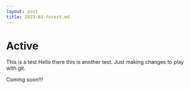 ```yaml
---
layout: post
title: 2023-03-forest.md
---
```


# Active

This is a test
Hello there this is another test. Just making changes to play with git. 


Coming soon!!!
